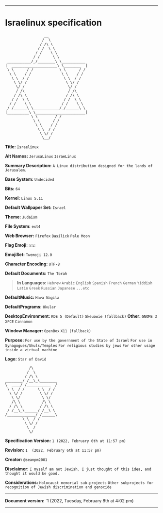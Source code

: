 
***

# Israelinux specification

```
                  __
                 /  \
                / /\ \
               / /  \ \
              / /    \ \
             / /      \ \
 ___________/_/________\ \___________
|  _____________________\ \________  |
 \ \      / /            \ \      / /
  \ \    / /              \ \    / /
   \ \  / /                \ \  / /
    \ \/ /                  \ \/ /
     \/ /                    \/ /
     / /\                    / /\
    / /\ \                  / /\ \
   / /  \ \                / /  \ \
  / /    \ \              / /    \ \
 / /______\ \____________/_/______\ \
|__________\ \_______________________|
            \ \        / /
             \ \      / /
              \ \    / /
               \ \  / /
                \ \/ /
                 \__/
```

**Title:** `Israelinux`

**Alt Names:** `JerusaLinux` `IsraeLinux`

**Summary Description:** `A Linux distribution designed for the lands of Jerusalem.`

**Base System:** `Undecided`

**Bits:** `64`

**Kernel:** `Linux 5.11`

**Default Wallpaper Set:** `Israel`

**Theme:** `Judaism`

**File System:** `ext4`

**Web Browser:** `Firefox` `Basilick` `Pale Moon`

**Flag Emoji:** `🇮🇱️`

**EmojiSet:** `Twemoji 12.0`

**Character Encoding:** `UTF-8`

**Default Documents:** `The Torah`

> **In Languages:** `Hebrew` `Arabic` `English` `Spanish` `French` `German` `Yiddish` `Latin` `Greek` `Russian` `Japanese` `...etc`

**DefaultMusic:** `Hava Nagila`

**DefaultPrograms:** `Okular`

**DesktopEnvironment:** `KDE 5 (Default)` `Skeuowie (fallback)` **Other:** `GNOME 3` `XFCE` `Cinnamon`

**Window Manager:** `OpenBox` `X11 (fallback)`

**Purpose:** `For use by the government of the State of Israel` `For use in Synagogues/Shuls/Temples` `For religious studies by jews` `For other usage inside a virtual machine`

**Logo:** `Star of David`

```
           /\
          /  \
         / /\ \
________/ /__\_\________
\  ____/ /___________  /
 \ \  / /      \ \  / /
  \ \/ /        \ \/ /
   \ \/          \ \/
   /\ \          /\ \
  / /\ \        / /\ \
 / /__\_\______/ /__\ \
/_____________/ /______\
        \ \  / /
         \ \/ /
          \  /
           \/
```

**Specification Version:** `1 (2022, February 6th at 11:57 pm)`

**Revision:** `1  (2022, February 6th at 11:57 pm)`

**Creator:** `@seanpm2001`

**Disclaimer:** `I myself am not Jewish. I just thought of this idea, and thought it would be good.`

**Considerations:** `Holocaust memorial sub-projects` `Other subprojects for recognition of Jewish discrimination and genocide`

***

**Document version:** `1 (2022, Tuesday, February 8th at 4:02 pm)

***
